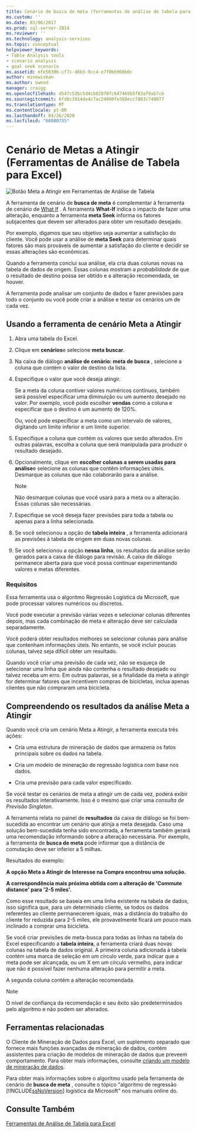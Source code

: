 ```yaml
---
title: Cenário de busca de meta (ferramentas de análise de tabela para Excel) | Microsoft Docs
ms.custom: ''
ms.date: 03/06/2017
ms.prod: sql-server-2014
ms.reviewer: ''
ms.technology: analysis-services
ms.topic: conceptual
helpviewer_keywords:
- Table Analysis tools
- scenario analysis
- goal seek scenario
ms.assetid: efe50306-cf7c-46b3-9cc4-e7f0b6968b0c
author: minewiskan
ms.author: owend
manager: craigg
ms.openlocfilehash: d547c52bc5d4cb02870fc647469b5f63af9ab7cb
ms.sourcegitcommit: 6fd8c1914de4c7ac24900fe388ecc7883c740077
ms.translationtype: MT
ms.contentlocale: pt-BR
ms.lasthandoff: 04/26/2020
ms.locfileid: "66080735"
---
```

# <a name="goal-seek-scenario-table-analysis-tools-for-excel"></a>Cenário de Metas a Atingir (Ferramentas de Análise de Tabela para Excel)
  ![Botão Meta a Atingir em Ferramentas de Análise de Tabela](media/tat-goalseek.gif "Botão Meta a Atingir em Ferramentas de Análise de Tabela")  
  
 A ferramenta de cenário de **busca de meta** é complementar à ferramenta de cenário de [What If](what-if-scenario-table-analysis-tools-for-excel.md) . A ferramenta **What-If** indica o impacto de fazer uma alteração, enquanto a ferramenta **meta Seek** informa os fatores subjacentes que devem ser alterados para obter um resultado desejado.  
  
 Por exemplo, digamos que seu objetivo seja aumentar a satisfação do cliente. Você pode usar a análise de **meta Seek** para determinar quais fatores são mais prováveis de aumentar a satisfação do cliente e decidir se essas alterações são econômicas.  
  
 Quando a ferramenta conclui sua análise, ela cria duas colunas novas na tabela de dados de origem. Essas colunas mostram a *probabilidade* de que o resultado de destino possa ser obtido e a alteração recomendada, se houver.  
  
 A ferramenta pode analisar um conjunto de dados e fazer previsões para todo o conjunto ou você pode criar a análise e testar os cenários um de cada vez.  
  
## <a name="using-the-goal-seek-scenario-tool"></a>Usando a ferramenta de cenário Meta a Atingir  
  
1.  Abra uma tabela do Excel.  
  
2.  Clique em **cenários**e selecione **meta buscar**.  
  
3.  Na caixa de diálogo **análise de cenário: meta de busca** , selecione a coluna que contém o valor de destino da lista.  
  
4.  Especifique o valor que você deseja atingir.  
  
     Se a meta da coluna contiver valores numéricos contínuos, também será possível especificar uma diminuição ou um aumento desejado no valor. Por exemplo, você pode escolher **vendas** como a coluna e especificar que o destino é um aumento de 120%.  
  
     Ou, você pode especificar a meta como um intervalo de valores, digitando um limite inferior e um limite superior.  
  
5.  Especifique a coluna que contém os valores que serão alterados. Em outras palavras, escolha a coluna que será manipulada para produzir o resultado desejado.  
  
6.  Opcionalmente, clique em **escolher colunas a serem usadas para análise**e selecione as colunas que contêm informações úteis. Desmarque as colunas que não colaborarão para a análise.  
  
    > [!NOTE]  
    >  Não desmarque colunas que você usará para a meta ou a alteração. Essas colunas são necessárias.  
  
7.  Especifique se você deseja fazer previsões para toda a tabela ou apenas para a linha selecionada.  
  
8.  Se você selecionou a opção de **tabela inteira** , a ferramenta adicionará as previsões à tabela de origem em duas novas colunas.  
  
9. Se você selecionou a opção **nessa linha**, os resultados da análise serão gerados para a caixa de diálogo para revisão. A caixa de diálogo permanece aberta para que você possa continuar experimentando valores e metas diferentes.  
  
### <a name="requirements"></a>Requisitos  
 Essa ferramenta usa o algoritmo Regressão Logística da Microsoft, que pode processar valores numéricos ou discretos.  
  
 Você pode executar a previsão várias vezes e selecionar colunas diferentes depois, mas cada combinação de meta e alteração deve ser calculada separadamente.  
  
 Você poderá obter resultados melhores se selecionar colunas para análise que contenham informações úteis. No entanto, se você incluir poucas colunas, talvez seja difícil obter um resultado.  
  
 Quando você criar uma previsão de cada vez, não se esqueça de selecionar uma linha que ainda não contenha o resultado desejado ou talvez receba um erro. Em outras palavras, se a finalidade da meta a atingir for determinar fatores que incentivem compras de bicicletas, inclua apenas clientes que não compraram uma bicicleta.  
  
## <a name="understanding-the-results-of-goal-seek-analysis"></a>Compreendendo os resultados da análise Meta a Atingir  
 Quando você cria um cenário Meta a Atingir, a ferramenta executa três ações:  
  
-   Cria uma estrutura de mineração de dados que armazena os fatos principais sobre os dados na tabela.  
  
-   Cria um modelo de mineração de regressão logística com base nos dados.  
  
-   Cria uma previsão para cada valor especificado.  
  
 Se você testar os cenários de meta a atingir um de cada vez, poderá exibir os resultados interativamente. Isso é o mesmo que criar uma *consulta de Previsão Singleton*.  
  
 A ferramenta relata no painel de **resultados** da caixa de diálogo se foi bem-sucedida ao encontrar um cenário que atinja a meta desejada. Caso uma solução bem-sucedida tenha sido encontrada, a ferramenta também gerará uma recomendação informando sobre a alteração necessária. Por exemplo, a ferramenta de **busca de meta** pode informar que a distância de comutação deve ser inferior a 5 milhas.  
  
 Resultados do exemplo:  
  
 **A opção Meta a Atingir de Interesse na Compra encontrou uma solução.**  
  
 **A correspondência mais próxima obtida com a alteração de 'Commute distance' para '2-5 miles'.**  
  
 Como esse resultado se baseia em uma linha existente na tabela de dados, isso significa que, para um determinado cliente, se todos os dados referentes ao cliente permanecerem iguais, mas a distância do trabalho do cliente for reduzida para 2-5 miles, ele provavelmente ficará um pouco mais inclinado a comprar uma bicicleta.  
  
 Se você criar previsões de meta-busca para todas as linhas na tabela do Excel especificando a **tabela inteira**, a ferramenta criará duas novas colunas na tabela de dados original. A primeira coluna adicionada à tabela contém uma marca de seleção em um círculo verde, para indicar que a meta pode ser alcançada, ou um X em um círculo vermelho, para indicar que não é possível fazer nenhuma alteração para permitir a meta.  
  
 A segunda coluna contém a alteração recomendada.  
  
> [!NOTE]  
>  O nível de confiança da recomendação e seu êxito são predeterminados pelo algoritmo e não podem ser alterados.  
  
## <a name="related-tools"></a>Ferramentas relacionadas  
 O Cliente de Mineração de Dados para Excel, um suplemento separado que fornece mais funções avançadas de mineração de dados, contém assistentes para criação de modelos de mineração de dados que preveem comportamento. Para obter mais informações, consulte [criando um modelo de mineração de dados](creating-a-data-mining-model.md).  
  
 Para obter mais informações sobre o algoritmo usado pela ferramenta de cenário de **busca de meta** , consulte o tópico "algoritmo de regressão [!INCLUDE[ssNoVersion](../includes/ssnoversion-md.md)] logística da Microsoft" nos manuais online do.  
  
## <a name="see-also"></a>Consulte Também  
 [Ferramentas de Análise de Tabela para Excel](table-analysis-tools-for-excel.md)  
  
  
